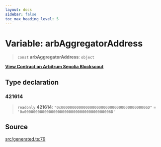 ```yaml
---
layout: docs
sidebar: false
toc_max_heading_level: 5
---
```


# Variable: arbAggregatorAddress

> `const` **arbAggregatorAddress**: `object`

[__View Contract on Arbitrum Sepolia Blockscout__](https://sepolia-explorer.arbitrum.io/address/0x000000000000000000000000000000000000006d)

## Type declaration

### 421614

> `readonly` **421614**: `"0x000000000000000000000000000000000000006D"` = `'0x000000000000000000000000000000000000006D'`

## Source

[src/generated.ts:79](https://github.com/anegg0/arbitrum-orbit-sdk/blob/b24cbe9cd68eb30d18566196d2c909bd4086db10/src/generated.ts#L79)
